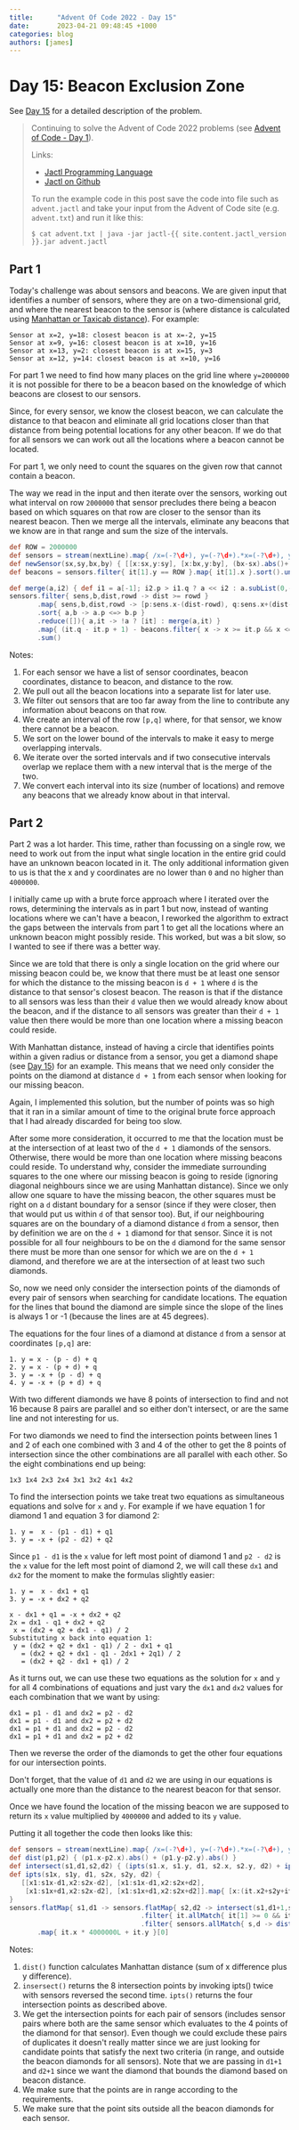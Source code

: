 ```yaml
---
title:      "Advent Of Code 2022 - Day 15"
date:       2023-04-21 09:48:45 +1000
categories: blog
authors: [james]
---
```


# Day 15: Beacon Exclusion Zone

See [Day 15](https://adventofcode.com/2022/day/15) for a detailed description of the problem.

<!--truncate-->

> Continuing to solve the Advent of Code 2022 problems
> (see [Advent of Code - Day 1](2023-04-06-advent-of-code-2022-day1.md)).
>
> Links:
> * [Jactl Programming Language](https://jactl.io)
> * [Jactl on Github](https://github.com/jaccomoc/jactl)
>
> To run the example code in this post save the code into file such as `advent.jactl` and take your input from the
> Advent of Code site (e.g. `advent.txt`) and run it like this:
> ```shell
> $ cat advent.txt | java -jar jactl-{{ site.content.jactl_version }}.jar advent.jactl 
> ```

## Part 1

Today's challenge was about sensors and beacons.
We are given input that identifies a number of sensors, where they are on a two-dimensional grid, and where the
nearest beacon to the sensor is (where distance is calculated using
[Manhattan or Taxicab distance](https://en.wikipedia.org/wiki/Taxicab_geometry)).
For example:
```
Sensor at x=2, y=18: closest beacon is at x=-2, y=15
Sensor at x=9, y=16: closest beacon is at x=10, y=16
Sensor at x=13, y=2: closest beacon is at x=15, y=3
Sensor at x=12, y=14: closest beacon is at x=10, y=16
```

For part 1 we need to find how many places on the grid line where `y=2000000` it is not possible for there to be a
beacon based on the knowledge of which beacons are closest to our sensors.

Since, for every sensor, we know the closest beacon, we can calculate the distance to that beacon and eliminate all
grid locations closer than that distance from being potential locations for any other beacon.
If we do that for all sensors we can work out all the locations where a beacon cannot be located.

For part 1, we only need to count the squares on the given row that cannot contain a beacon.

The way we read in the input and then iterate over the sensors, working out what interval on row `2000000` that
sensor precludes there being a beacon based on which squares on that row are closer to the sensor than its nearest
beacon.
Then we merge all the intervals, eliminate any beacons that we know are in that range and sum the size of the
intervals.

```groovy
def ROW = 2000000
def sensors = stream(nextLine).map{ /x=(-?\d+), y=(-?\d+).*x=(-?\d+), y=(-?\d+)/n; newSensor($1,$2,$3,$4) }
def newSensor(sx,sy,bx,by) { [[x:sx,y:sy], [x:bx,y:by], (bx-sx).abs()+(by-sy).abs(), (sy-ROW).abs()] }   // Note 1
def beacons = sensors.filter{ it[1].y == ROW }.map{ it[1].x }.sort().unique()                            // Note 2

def merge(a,i2) { def i1 = a[-1]; i2.p > i1.q ? a << i2 : a.subList(0,-1) << [p:i1.p, q:[i1.q,i2.q].max()] }
sensors.filter{ sens,b,dist,rowd -> dist >= rowd }                                                       // Note 3
       .map{ sens,b,dist,rowd -> [p:sens.x-(dist-rowd), q:sens.x+(dist-rowd)] }                          // Note 4
       .sort{ a,b -> a.p <=> b.p }                                                                       // Note 5
       .reduce([]){ a,it -> !a ? [it] : merge(a,it) }                                                    // Note 6
       .map{ (it.q - it.p + 1) - beacons.filter{ x -> x >= it.p && x <= it.q }.size() }                  // Note 7
       .sum()
```

Notes:
1. For each sensor we have a list of sensor coordinates, beacon coordinates, distance to beacon, and distance to the
row.
2. We pull out all the beacon locations into a separate list for later use.
3. We filter out sensors that are too far away from the line to contribute any information about beacons on that row.
4. We create an interval of the row `[p,q]` where, for that sensor, we know there cannot be a beacon.
5. We sort on the lower bound of the intervals to make it easy to merge overlapping intervals.
6. We iterate over the sorted intervals and if two consecutive intervals overlap we replace them with a new interval
that is the merge of the two.
7. We convert each interval into its size (number of locations) and remove any beacons that we already know about in
that interval.

## Part 2

Part 2 was a lot harder.
This time, rather than focussing on a single row, we need to work out from the input what single location in the entire
grid could have an unknown beacon located in it.
The only additional information given to us is that the x and y coordinates are no lower than `0` and no higher
than `4000000`.

I initially came up with a brute force approach where I iterated over the rows, determining the intervals as in part 1
but now, instead of wanting locations where we can't have a beacon, I reworked the algorithm to extract the gaps
between the intervals from part 1 to get all the locations where an unknown beacon might possibly reside.
This worked, but was a bit slow, so I wanted to see if there was a better way.

Since we are told that there is only a single location on the grid where our missing beacon could be, we know that
there must be at least one sensor for which the distance to the missing beacon is `d + 1` where `d` is the distance
to that sensor's closest beacon.
The reason is that if the distance to all sensors was less than their `d` value then we would already know about the
beacon, and if the distance to all sensors was greater than their `d + 1` value then there would be more than one
location where a missing beacon could reside.

With Manhattan distance, instead of having a circle that identifies points within a given radius or distance from
a sensor, you get a diamond shape (see [Day 15](https://adventofcode.com/2022/day/15)) for an example.
This means that we need only consider the points on the diamond at distance `d + 1` from each sensor when looking for
our missing beacon.

Again, I implemented this solution, but the number of points was so high that it ran in a similar amount of time to
the original brute force approach that I had already discarded for being too slow.

After some more consideration, it occurred to me that the location must be at the intersection of at least two of
the `d + 1` diamonds of the sensors.
Otherwise, there would be more than one location where missing beacons could reside.
To understand why, consider the immediate surrounding squares to the one where our missing beacon is going
to reside (ignoring diagonal neighbours since we are using Manhattan distance).
Since we only allow one square to have the missing beacon, the other squares must be right on a `d` distant boundary
for a sensor (since if they were closer, then that would put us within `d` of that sensor too).
But, if our neighbouring squares are on the boundary of a diamond distance `d` from a sensor, then by definition
we are on the `d + 1` diamond for that sensor.
Since it is not possible for all four neighbours to be on the `d` diamond for the same sensor there must be
more than one sensor for which we are on the `d + 1` diamond, and therefore we are at the intersection of at least
two such diamonds.

So, now we need only consider the intersection points of the diamonds of every pair of sensors when searching for
candidate locations.
The equation for the lines that bound the diamond are simple since the slope of the lines is always 1 or -1 (because
the lines are at 45 degrees).

The equations for the four lines of a diamond at distance `d` from a sensor at coordinates `[p,q]` are:
```
1. y = x - (p - d) + q
2. y = x - (p + d) + q
3. y = -x + (p - d) + q
4. y = -x + (p + d) + q
```

With two different diamonds we have 8 points of intersection to find and not 16 because 8 pairs are parallel and
so either don't intersect, or are the same line and not interesting for us.

For two diamonds we need to find the intersection points between lines 1 and 2 of each one combined with 3 and 4
of the other to get the 8 points of intersection since the other combinations are all parallel with each other.
So the eight combinations end up being:
```
1x3 1x4 2x3 2x4 3x1 3x2 4x1 4x2
```

To find the intersection points we take treat two equations as simultaneous equations and solve for `x` and `y`.
For example if we have equation 1 for diamond 1 and equation 3 for diamond 2:
```
1. y =  x - (p1 - d1) + q1
3. y = -x + (p2 - d2) + q2
```
Since `p1 - d1` is the `x` value for left most point of diamond 1 and `p2 - d2` is the `x` value for the left most
point of diamond 2, we will call these `dx1` and `dx2` for the moment to make the formulas slightly easier:
```
1. y =  x - dx1 + q1
3. y = -x + dx2 + q2

x - dx1 + q1 = -x + dx2 + q2
2x = dx1 - q1 + dx2 + q2
 x = (dx2 + q2 + dx1 - q1) / 2
Substituting x back into equation 1: 
 y = (dx2 + q2 + dx1 - q1) / 2 - dx1 + q1
   = (dx2 + q2 + dx1 - q1 - 2dx1 + 2q1) / 2
   = (dx2 + q2 - dx1 + q1) / 2  
```

As it turns out, we can use these two equations as the solution for `x` and `y` for all 4 combinations of equations 
and just vary the `dx1` and `dx2` values for each combination that we want by using:
```
dx1 = p1 - d1 and dx2 = p2 - d2
dx1 = p1 - d1 and dx2 = p2 + d2
dx1 = p1 + d1 and dx2 = p2 - d2
dx1 = p1 + d1 and dx2 = p2 + d2
``` 
Then we reverse the order of the diamonds to get the other four equations for our intersection points.

Don't forget, that the value of `d1` and `d2` we are using in our equations is actually one more than the distance
to the nearest beacon for that sensor.

Once we have found the location of the missing beacon we are supposed to return its `x` value multiplied by `4000000`
and added to its `y` value.

Putting it all together the code then looks like this:

```groovy
def sensors = stream(nextLine).map{ /x=(-?\d+), y=(-?\d+).*x=(-?\d+), y=(-?\d+)/n; [[x:$1,y:$2], ($1-$3).abs()+($2-$4).abs()] }
def dist(p1,p2) { (p1.x-p2.x).abs() + (p1.y-p2.y).abs() }                                    // Note 1
def intersect(s1,d1,s2,d2) { (ipts(s1.x, s1.y, d1, s2.x, s2.y, d2) + ipts(s2.x, s2.y, d2, s1.x, s1.y, d1)) }
def ipts(s1x, s1y, d1, s2x, s2y, d2) {                                                       // Note 2
   [[x1:s1x-d1,x2:s2x-d2], [x1:s1x-d1,x2:s2x+d2],
    [x1:s1x+d1,x2:s2x-d2], [x1:s1x+d1,x2:s2x+d2]].map{ [x:(it.x2+s2y+it.x1-s1y)/2, y:(it.x2+s2y-it.x1+s1y)/2] }
}
sensors.flatMap{ s1,d1 -> sensors.flatMap{ s2,d2 -> intersect(s1,d1+1,s2,d2+1) }             // Note 3
                                 .filter{ it.allMatch{ it[1] >= 0 && it[1] <= 4000000 } }    // Note 4
                                 .filter{ sensors.allMatch{ s,d -> dist(it,s) > d } } }      // Note 5
       .map{ it.x * 4000000L + it.y }[0]
```

Notes:
1. `dist()` function calculates Manhattan distance (sum of x difference plus y difference).
2. `insersect()` returns the 8 intersection points by invoking ipts() twice with sensors reversed the second time.
`ipts()` returns the four intersection points as described above.
3. We get the intersection points for each pair of sensors (includes sensor pairs where both are the same sensor
which evaluates to the 4 points of the diamond for that sensor). Even though we could exclude these pairs of duplicates
it doesn't really matter since we are just looking for candidate points that satisfy the next two criteria (in range,
and outside the beacon diamonds for all sensors). Note that we are passing in `d1+1` and `d2+1` since we want the
diamond that bounds the diamond based on beacon distance.
4. We make sure that the points are in range according to the requirements.
5. We make sure that the point sits outside all the beacon diamonds for each sensor.
